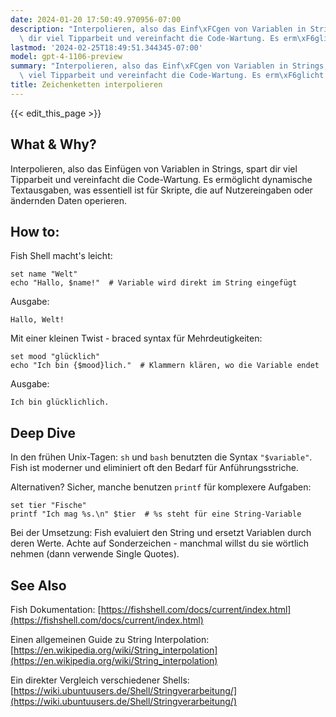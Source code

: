 ```yaml
---
date: 2024-01-20 17:50:49.970956-07:00
description: "Interpolieren, also das Einf\xFCgen von Variablen in Strings, spart\
  \ dir viel Tipparbeit und vereinfacht die Code-Wartung. Es erm\xF6glicht dynamische\u2026"
lastmod: '2024-02-25T18:49:51.344345-07:00'
model: gpt-4-1106-preview
summary: "Interpolieren, also das Einf\xFCgen von Variablen in Strings, spart dir\
  \ viel Tipparbeit und vereinfacht die Code-Wartung. Es erm\xF6glicht dynamische\u2026"
title: Zeichenketten interpolieren
---
```


{{< edit_this_page >}}

## What & Why?
Interpolieren, also das Einfügen von Variablen in Strings, spart dir viel Tipparbeit und vereinfacht die Code-Wartung. Es ermöglicht dynamische Textausgaben, was essentiell ist für Skripte, die auf Nutzereingaben oder ändernden Daten operieren.

## How to:
Fish Shell macht's leicht:

```Fish Shell
set name "Welt"
echo "Hallo, $name!"  # Variable wird direkt im String eingefügt
```
Ausgabe:
```
Hallo, Welt!
```

Mit einer kleinen Twist - braced syntax für Mehrdeutigkeiten:

```Fish Shell
set mood "glücklich"
echo "Ich bin {$mood}lich."  # Klammern klären, wo die Variable endet
```
Ausgabe:
```
Ich bin glücklichlich.
```

## Deep Dive
In den frühen Unix-Tagen: `sh` und `bash` benutzten die Syntax `"$variable"`. Fish ist moderner und eliminiert oft den Bedarf für Anführungsstriche.

Alternativen? Sicher, manche benutzen `printf` für komplexere Aufgaben:

```Fish Shell
set tier "Fische"
printf "Ich mag %s.\n" $tier  # %s steht für eine String-Variable
```

Bei der Umsetzung: Fish evaluiert den String und ersetzt Variablen durch deren Werte. Achte auf Sonderzeichen - manchmal willst du sie wörtlich nehmen (dann verwende Single Quotes).

## See Also
Fish Dokumentation: [https://fishshell.com/docs/current/index.html](https://fishshell.com/docs/current/index.html)

Einen allgemeinen Guide zu String Interpolation: [https://en.wikipedia.org/wiki/String_interpolation](https://en.wikipedia.org/wiki/String_interpolation)

Ein direkter Vergleich verschiedener Shells: [https://wiki.ubuntuusers.de/Shell/Stringverarbeitung/](https://wiki.ubuntuusers.de/Shell/Stringverarbeitung/)
